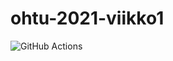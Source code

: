 # ohtu-2021-viikko1
![GitHub Actions](https://github.com/eherra/ohtu-2021-viikko1/workflows/Java%20CI%20with%20Gradle/badge.svg)
